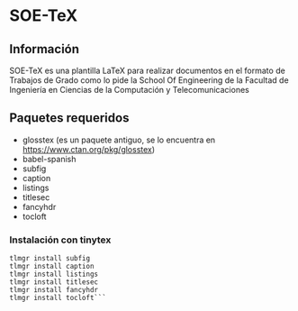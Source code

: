 # SOE-TeX

## Información

SOE-TeX es una plantilla LaTeX para realizar documentos en el formato de Trabajos de Grado como lo pide la School Of Engineering de la Facultad de Ingeniería en Ciencias de la Computación y Telecomunicaciones

## Paquetes requeridos
- glosstex (es un paquete antiguo, se lo encuentra en https://www.ctan.org/pkg/glosstex)
- babel-spanish
- subfig
- caption
- listings
- titlesec
- fancyhdr
- tocloft

### Instalación con tinytex
```tlmgr install babel-spanish
tlmgr install subfig
tlmgr install caption
tlmgr install listings
tlmgr install titlesec
tlmgr install fancyhdr
tlmgr install tocloft```
